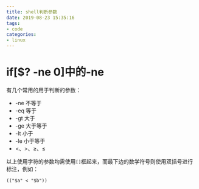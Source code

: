 ```yaml
---
title: shell判断参数
date: 2019-08-23 15:35:16
tags:
- code
categories:
- linux
---
```

# if[$? -ne 0]中的-ne
有几个常用的用于判断的参数：
<!--more-->

* -ne 不等于
* -eq 等于
* -gt 大于
* -ge 大于等于
* -lt 小于
* -le 小于等于
* <、>、≥、≤  

以上使用字符的参数均需使用`[]`框起来，而最下边的数学符号则使用双括号进行标注，例如：
```
(("$a" < "$b"))
```
